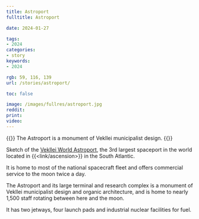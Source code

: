 ```yaml
---
title: Astroport
fulltitle: Astroport

date: 2024-01-27

tags:
- 2024
categories:
- story
keywords:
- 2024

rgb: 59, 116, 139
url: /stories/astroport/

toc: false

image: /images/fullres/astroport.jpg
reddit:
print:
video:
---
```

{{<note caption>}}
The Astroport is a monument of Vekllei municipalist design.
{{</note>}}

Sketch of the [Vekllei World Astroport](/astroport/), the 3rd largest spaceport in the world located in {{<link/ascension>}} in the South Atlantic.

It is home to most of the national spacecraft fleet and offers commercial service to the moon twice a day.

The Astroport and its large terminal and research complex is a monument of Vekllei municipalist design and organic architecture, and is home to nearly 1,500 staff rotating between here and the moon.

It has two jetways, four launch pads and industrial nuclear facilities for fuel.